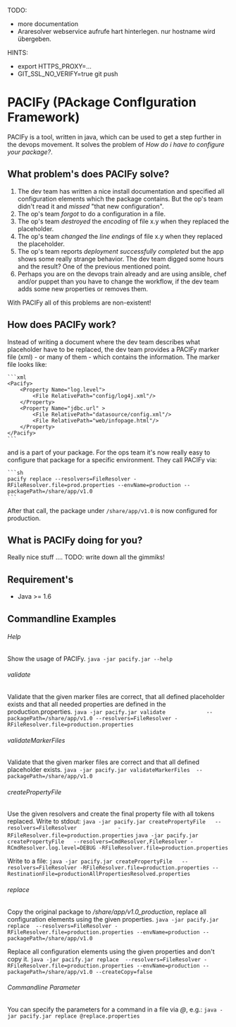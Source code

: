 TODO:
* more documentation
* Araresolver webservice aufrufe hart hinterlegen. nur hostname wird übergeben.

HINTS:
* export HTTPS_PROXY=...
* GIT_SSL_NO_VERIFY=true  git push

PACIFy (PAckage ConfIguration Framework)
=============
PACIFy is a tool, written in java, which can be used to get a step further in the devops movement. It solves the problem of *How do i have to configure your package?*.

What problem's does PACIFy solve?
------------
1. The dev team has written a nice install documentation and specified all configuration elements which the package contains. But the op's team didn't read it and *missed* "that new configuration".
1. The op's team *forgot* to do a configuration in a file.
1. The op's team *destroyed* the *encoding* of file x.y when they replaced the placeholder.
1. The op's team *changed* the *line endings* of file x.y when they replaced the placeholder.
1. The op's team reports *deployment successfully completed* but the app shows some really strange behavior. The dev team digged some hours and the result? One of the previous mentioned point.
1. Perhaps you are on the devops train already and are using ansible, chef and/or puppet than you have to change the workflow, if the dev team adds some new properties or removes them.

With PACIFy all of this problems are non-existent!

How does PACIFy work?
------------
Instead of writing a document where the dev team describes what placeholder have to be replaced, the dev team provides a PACIFy marker file (xml) - or many of them - which contains the information. The marker file looks like:

    ```xml
    <Pacify>
        <Property Name="log.level">
            <File RelativePath="config/log4j.xml"/>
        </Property>
        <Property Name="jdbc.url" >
            <File RelativePath="datasource/config.xml"/>
            <File RelativePath="web/infopage.html"/>
        </Property>
    </Pacify>
    ```

and is a part of your package. For the ops team it's now really easy to configure that package for a specific environment. They call PACIFy via:

    ```sh
    pacify replace --resolvers=FileResolver -RFileResolver.file=prod.properties --envName=production --packagePath=/share/app/v1.0
    ```

After that call, the package under `/share/app/v1.0` is now configured for production.

What is PACIFy doing for you?
------------
Really nice stuff ....
TODO: write down all the gimmiks!

Requirement's
------------
* Java >= 1.6

Commandline Examples
------------
###### Help
Show the usage of PACIFy.
```java -jar pacify.jar --help```

###### validate
Validate that the given marker files are correct, that all defined placeholder exists and that all needed properties are defined in the production.properties.
```java -jar pacify.jar validate             --packagePath=/share/app/v1.0 --resolvers=FileResolver -RFileResolver.file=production.properties```

###### validateMarkerFiles
Validate that the given marker files are correct and that all defined placeholder exists.
```java -jar pacify.jar validateMarkerFiles  --packagePath=/share/app/v1.0```

###### createPropertyFile
Use the given resolvers and create the final property file with all tokens replaced.
Write to stdout:
```java -jar pacify.jar createPropertyFile   --resolvers=FileResolver             -RFileResolver.file=production.properties```
```java -jar pacify.jar createPropertyFile   --resolvers=CmdResolver,FileResolver -RCmdResolver.log.level=DEBUG -RFileResolver.file=production.properties```

Write to a file:
```java -jar pacify.jar createPropertyFile   --resolvers=FileResolver -RFileResolver.file=production.properties --RestinationFile=productionAllPropertiesResolved.properties```

###### replace
Copy the original package to */share/app/v1.0_production*, replace all configuration elements using the given properties.
```java -jar pacify.jar replace  --resolvers=FileResolver -RFileResolver.file=production.properties --envName=production --packagePath=/share/app/v1.0```

Replace all configuration elements using the given properties and don't copy it.
```java -jar pacify.jar replace  --resolvers=FileResolver -RFileResolver.file=production.properties --envName=production --packagePath=/share/app/v1.0 --createCopy=false```

###### Commandline Parameter
You can specify the parameters for a command in a file via *@*, e.g.:
```java -jar pacify.jar replace @replace.properties```

